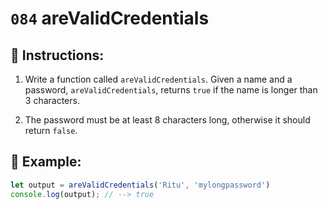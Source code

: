 # `084` areValidCredentials

## 📝 Instructions:

1. Write a function called `areValidCredentials`. Given a name and a password, `areValidCredentials`, returns `true` if the name is longer than 3 characters. 

2. The password must be at least 8 characters long, otherwise it should return `false`.

## 📎 Example:

```js
let output = areValidCredentials('Ritu', 'mylongpassword')
console.log(output); // --> true
```
